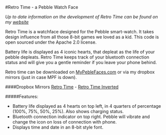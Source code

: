 #Retro Time - a Pebble Watch Face

*Up to date information on the development of Retro Time can be found on my [website](http://www.jonwgeorge.com/retro-time/)*

Retro Time is a watchface designed for the Pebble smart-watch. It takes design influence from all those 8-bit games we loved as a kid. This code is open sourced under the Apache 2.0 license.

Battery life is displayed as 4 iconic hearts, that depleat as the life of your pebble depleats. Retro Time keeps track of your bluetooth connection status and will give you a gentle reminder if you leave your phone behind.

Retro time can be downloaded on [MyPebleFaces.com](http://www.mypebblefaces.com/apps/12135/7967/) or via my dropbox mirrors (just in case MPF is down).

####Dropbox Mirrors
[Retro Time](https://dl.dropboxusercontent.com/u/42779824/pebble/retro-time.pbw) - [Retro Time Inverted](https://dl.dropboxusercontent.com/u/42779824/pebble/retro-time-inverted.pbw)

<div id="features"></div>

#####Features:
* Battery life displayed as 4 hearts on top left, in 4 quarters of percentage (100%, 75%, 50%, 25%). Also shows charging status.
* Bluetooth connection indicator on top right. Pebble will vibrate and change the icon on loss of connection with phone.
* Displays time and date in an 8-bit style font.